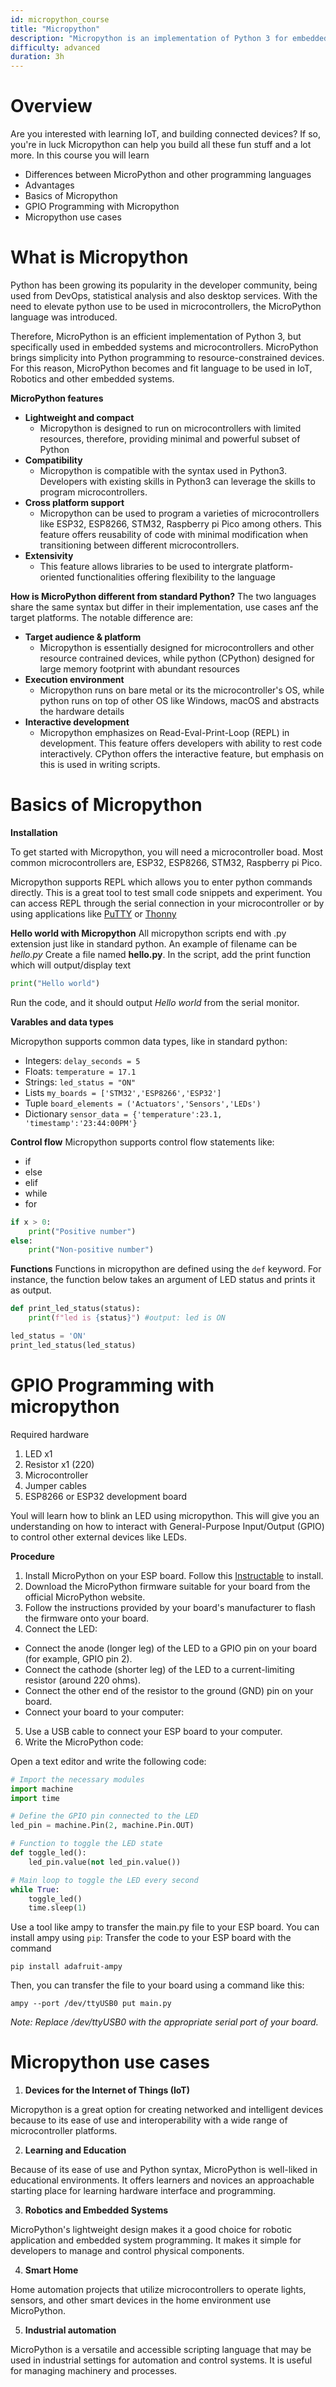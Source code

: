 ```yaml
---
id: micropython_course
title: "Micropython"
description: "Micropython is an implementation of Python 3 for embedded systems and microcontrollers"
difficulty: advanced
duration: 3h
---
```


# Overview

Are you interested with learning IoT, and building connected devices? If so, you're in luck Micropython can help you build all these fun stuff and a lot more. In this course you will learn

- Differences between MicroPython and other programming languages
- Advantages
- Basics of Micropython
- GPIO Programming with Micropython
- Micropython use cases

# What is Micropython

Python has been growing its popularity in the developer community, being used from DevOps, statistical analysis and also desktop services. With the need to elevate python use to be used in microcontrollers, the MicroPython language was introduced.

Therefore, MicroPython is an efficient implementation of Python 3, but specifically used in embedded systems and microcontrollers. MicroPython brings simplicity into Python programming to resource-constrained devices. For this reason, MicroPython becomes and fit language to be used in IoT, Robotics and other embedded systems.

**MicroPython features**

- **Lightweight and compact** <br>
  - Micropython is designed to run on microcontrollers with limited resources, therefore, providing minimal and powerful subset of Python
- **Compatibility** <br>
  - Micropython is compatible with the syntax used in Python3. Developers with existing skills in Python3 can leverage the skills to program microcontrollers.
- **Cross platform support** <br>
  - Micropython can be used to program a varieties of microcontrollers like ESP32, ESP8266, STM32, Raspberry pi Pico among others. This feature offers reusability of code with minimal modification when transitioning between different microcontrollers.
- **Extensivity** <br>
  - This feature allows libraries to be used to intergrate platform-oriented functionalities offering flexibility to the language

**How is MicroPython different from standard Python?**
The two languages share the same syntax but differ in their implementation, use cases anf the target platforms. The notable difference are:

- **Target audience & platform** <br>
  - Micropython is essentially designed for microcontrollers and other resource contrained devices, while python (CPython) designed for large memory footprint with abundant resources
- **Execution environment** <br>
  - Micropython runs on bare metal or its the microcontroller's OS, while python runs on top of other OS like Windows, macOS and abstracts the hardware details
- **Interactive development** <br>
  - Micropython emphasizes on Read-Eval-Print-Loop (REPL) in development. This feature offers developers with ability to rest code interactively. CPython offers the interactive feature, but emphasis on this is used in writing scripts.

# Basics of Micropython

**Installation**

To get started with Micropython, you will need a microcontroller boad. Most common microcontrollers are, ESP32, ESP8266, STM32, Raspberry pi Pico.

Micropython supports REPL which allows you to enter python commands directly. This is a great tool to test small code snippets and experiment. You can access REPL through the serial connection in your microcontroller or by using applications like [PuTTY]() or [Thonny]()

**Hello world with Micropython**
All micropython scripts end with .py extension just like in standard python. An example of filename can be _hello.py_
Create a file named **hello.py**. In the script, add the print function which will output/display text

```py
print("Hello world")
```

Run the code, and it should output _Hello world_ from the serial monitor.

**Varables and data types**

Micropython supports common data types, like in standard python:

- Integers: `delay_seconds = 5`
- Floats: `temperature = 17.1`
- Strings: `led_status = "ON"`
- Lists `my_boards = ['STM32','ESP8266','ESP32']`
- Tuple `board_elements = ('Actuators','Sensors','LEDs')`
- Dictionary `sensor_data = {'temperature':23.1, 'timestamp':'23:44:00PM'}`

**Control flow**
Micropython supports control flow statements like:

- if
- else
- elif
- while
- for

```py
if x > 0:
    print("Positive number")
else:
    print("Non-positive number")
```

**Functions**
Functions in micropython are defined using the `def` keyword. For instance, the function below takes an argument of LED status and prints it as output.

```py
def print_led_status(status):
    print(f"led is {status}") #output: led is ON

led_status = 'ON'
print_led_status(led_status)
```

# GPIO Programming with micropython

Required hardware

1. LED x1
2. Resistor x1 (220)
3. Microcontroller
4. Jumper cables
5. ESP8266 or ESP32 development board

Youl will learn how to blink an LED using micropython. This will give you an understanding on how to interact with General-Purpose Input/Output (GPIO) to control other external devices like LEDs.

**Procedure**

1. Install MicroPython on your ESP board. Follow this [Instructable](https://docs.sunfounder.com/projects/esp32-starter-kit/en/latest/micropython/python_start/install_micropython.html) to install.
2. Download the MicroPython firmware suitable for your board from the official MicroPython website.
3. Follow the instructions provided by your board's manufacturer to flash the firmware onto your board.
4. Connect the LED:
  - Connect the anode (longer leg) of the LED to a GPIO pin on your board (for example, GPIO pin 2).
  - Connect the cathode (shorter leg) of the LED to a current-limiting resistor (around 220 ohms).
  - Connect the other end of the resistor to the ground (GND) pin on your board.
  - Connect your board to your computer:
5. Use a USB cable to connect your ESP board to your computer.
6. Write the MicroPython code:

Open a text editor and write the following code:

```py
# Import the necessary modules
import machine
import time

# Define the GPIO pin connected to the LED
led_pin = machine.Pin(2, machine.Pin.OUT)

# Function to toggle the LED state
def toggle_led():
    led_pin.value(not led_pin.value())

# Main loop to toggle the LED every second
while True:
    toggle_led()
    time.sleep(1)

```

Use a tool like ampy to transfer the main.py file to your ESP board. You can install ampy using `pip`:
Transfer the code to your ESP board with the command

```
pip install adafruit-ampy
```

Then, you can transfer the file to your board using a command like this:

```
ampy --port /dev/ttyUSB0 put main.py
```

_Note: Replace /dev/ttyUSB0 with the appropriate serial port of your board._

# Micropython use cases

1. **Devices for the Internet of Things (IoT)**

Micropython is a great option for creating networked and intelligent devices because to its ease of use and interoperability with a wide range of microcontroller platforms.

2. **Learning and Education**

Because of its ease of use and Python syntax, MicroPython is well-liked in educational environments. It offers learners and novices an approachable starting place for learning hardware interface and programming.

3. **Robotics and Embedded Systems**

MicroPython's lightweight design makes it a good choice for robotic application and embedded system programming. It makes it simple for developers to manage and control physical components.

4. **Smart Home**

Home automation projects that utilize microcontrollers to operate lights, sensors, and other smart devices in the home environment use MicroPython.

5. **Industrial automation**

MicroPython is a versatile and accessible scripting language that may be used in industrial settings for automation and control systems. It is useful for managing machinery and processes.
